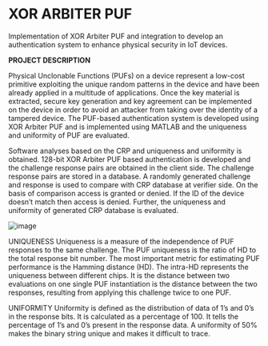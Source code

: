 # XOR ARBITER PUF
Implementation of XOR Arbiter PUF and integration to develop an authentication system to enhance physical security in IoT devices.

**PROJECT DESCRIPTION**

Physical Unclonable Functions (PUFs) on a device represent a low-cost primitive exploiting the unique random patterns in the device and have been already applied in a multitude of applications. Once the key material is extracted, secure key generation and key agreement can be implemented on the device in order to avoid an attacker from taking over the identity of a tampered device. The PUF-based authentication system is developed using XOR Arbiter PUF and is implemented using MATLAB and the uniqueness and uniformity of PUF are evaluated.

Software analyses based on the CRP and uniqueness and uniformity is obtained. 128-bit XOR Arbiter PUF based authentication is developed and the challenge response pairs are obtained in the client side. The challenge response pairs are stored in a database. A randomly generated challenge and response is used to compare with CRP database at verifier side. On the basis of comparison access is granted or denied. If the ID of the device doesn’t match then access is denied. Further, the uniqueness and uniformity of generated CRP database is evaluated.

![image](https://user-images.githubusercontent.com/111851675/186100516-92f71ba9-886d-4422-94e2-40a99d5c8140.png)

UNIQUENESS
Uniqueness is a measure of the independence of PUF responses to the same challenge. The PUF uniqueness is the ratio of HD to the total response bit number. The most important metric for estimating PUF performance is the Hamming distance (HD). The intra-HD represents the uniqueness between different chips. It is the distance between two evaluations on one single PUF instantiation is the distance between the two responses, resulting from applying this challenge twice to one PUF.  

UNIFORMITY
Uniformity is defined as the distribution of data of 1’s and 0’s in the response bits. It is calculated as a percentage of 100. It tells the percentage of 1’s and 0’s present in the response data. A uniformity of 50% makes the binary string unique and makes it difficult to trace.
